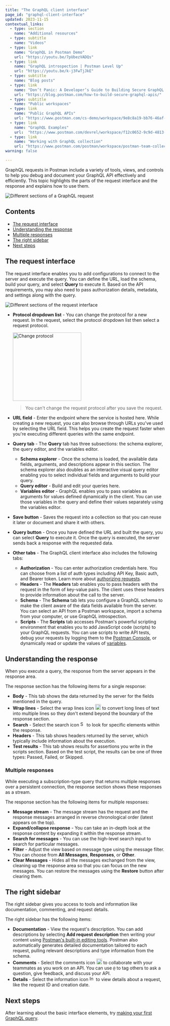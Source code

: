 ```yaml
---
title: "The GraphQL client interface"
page_id: "graphql-client-interface"
updated: 2023-11-15
contextual_links:
  - type: section
    name: "Additional resources"
  - type: subtitle
    name: "Videos"
  - type: link
    name: "GraphQL in Postman Demo"
    url: "https://youtu.be/7pUbezVADQs"
  - type: link
    name: "GraphQL introspection | Postman Level Up"
    url: "https://youtu.be/k-j3FwTjJkE"
  - type: subtitle
    name: "Blog posts"
  - type: link
    name: "Don’t Panic: A Developer’s Guide to Building Secure GraphQL APIs"
    url: "https://blog.postman.com/how-to-build-secure-graphql-apis/"
  - type: subtitle
    name: "Public workspaces"
  - type: link
    name: "Public GraphQL APIs"
    url: "https://www.postman.com/cs-demo/workspace/9e8c8a19-bb76-46af-9e8d-5747bf8fcce5"
  - type: link
    name: "GraphQL Examples"
    url:  "https://www.postman.com/devrel/workspace/f12c0652-9c9d-4813-968b-c8ed0b3f0022"
  - type: link
    name: "Working with GraphQL collection"
    url: "https://www.postman.com/postman/workspace/postman-team-collections/collection/1559645-c0dd3eb3-5258-4ddd-a6e4-2780c5212e33?ctx=documentation"
warning: false

---
```


GraphQL requests in Postman include a variety of tools, views, and controls to help you debug and document your GraphQL API effectively and efficiently. This topic highlights the parts of the request interface and the response and explains how to use them.

![Different sections of a GraphQL request](https://assets.postman.com/postman-docs/v10/graphql-request-full-view-v10-4.jpg)

## Contents

* [The request interface](#the-request-interface)
* [Understanding the response](#understanding-the-response)
* [Multiple responses](#multiple-responses)
* [The right sidebar](#the-right-sidebar)
* [Next steps](#next-steps)

## The request interface

The request interface enables you to add configurations to connect to the server and execute the query. You can define the URL, load the schema, build your query, and select **Query** to execute it. Based on the API requirements, you may also need to pass authorization details, metadata, and settings along with the query.

<img src="https://assets.postman.com/postman-docs/v10/graphql-request-section-v10-20-5.jpg" alt="Different sections of the request interface">

* **Protocol dropdown list** - You can change the protocol for a new request. In the request, select the protocol dropdown list then select a request protocol.

    <img src="https://assets.postman.com/postman-docs/v10/change-protocol-v10-20.jpg" alt="Change protocol" width="216"/>

    > You can't change the request protocol after you save the request.

* **URL field** - Enter the endpoint where the service is hosted here. While creating a new request, you can also browse through URLs you've used by selecting the URL field. This helps you create the request faster when you're executing different queries with the same endpoint.
* **Query tab** - The **Query** tab has three subsections: the schema explorer, the query editor, and the variables editor.
    * **Schema explorer** - Once the schema is loaded, the available data fields, arguments, and descriptions appear in this section. The schema explorer also doubles as an interactive visual query editor enabling you to select individual fields and arguments to build your query.
    * **Query editor** - Build and edit your queries here.
    * **Variables editor** - GraphQL enables you to pass variables as arguments for values defined dynamically in the client. You can use those variables in the query and define their values separately using the variables editor.
* **Save button** - Saves the request into a collection so that you can reuse it later or document and share it with others.
* **Query button** - Once you have defined the URL and built the query, you can select **Query** to execute it. Once the query is executed, the server sends back a response with the requested data.
* **Other tabs** - The GraphQL client interface also includes the following tabs:
    * **Authorization** - You can enter authorization credentials here. You can choose from a list of auth types including API Key, Basic auth, and Bearer token. Learn more about [authorizing requests](/docs/sending-requests/authorization/authorization).
    * **Headers** - The **Headers** tab enables you to pass headers with the request in the form of key-value pairs. The client uses these headers to provide information about the call to the server.
    * **Schema** - The **Schema** tab lets you configure a GraphQL schema to make the client aware of the data fields available from the server. You can select an API from a Postman workspace, import a schema from your computer, or use GraphQL introspection.
    * **Scripts** - The **Scripts** tab accesses Postman's powerful scripting environment that enables you to add JavaScript code (scripts) to your GraphQL requests. You can use scripts to write API tests, debug your requests by logging them to the [Postman Console](https://learning.postman.com/docs/sending-requests/troubleshooting-api-requests/), or dynamically read or update the values of [variables](https://learning.postman.com/docs/sending-requests/variables/).

## Understanding the response

When you execute a query, the response from the server appears in the response area.

The response section has the following items for a single response:

* **Body** - This tab shows the data returned by the server for the fields mentioned in the query.
* **Wrap lines** - Select the wrap lines icon <img alt="Search icon" src="https://assets.postman.com/postman-docs/icons/wrap-lines-icon-v10-20.jpg#icon" width="18px"> to convert long lines of text into multiple lines so they don't extend beyond the boundary of the response section.
* **Search** - Select the search icon <img alt="Search icon" src="https://assets.postman.com/postman-docs/icon-search-v9.jpg#icon" width="16px"> to look for specific elements within the response.
* **Headers** - This tab shows headers returned by the server, which typically include information about the execution.
* **Test results** - This tab shows results for assertions you write in the scripts section. Based on the test script, the results can be one of three types: Passed, Failed, or Skipped.

### Multiple responses

While executing a subscription-type query that returns multiple responses over a persistent connection, the response section shows these responses as a stream.

The response section has the following items for multiple responses:

* **Message stream** - The message stream has the request and the response messages arranged in reverse chronological order (latest appears on the top).
* **Expand/collapse response** - You can take an in-depth look at the response content by expanding it within the response stream.
* **Search for messages** - You can use the high-level search input to search for particular messages.
* **Filter** - Adjust the view based on message type using the message filter. You can choose from **All Messages**, **Responses**, or **Other**.
* **Clear Messages** - Hides all the messages exchanged from the view, cleaning up the response area so that you can focus on the new messages. You can restore the messages using the **Restore** button after clearing them.

## The right sidebar

The right sidebar gives you access to tools and information like documentation, commenting, and request details.

The right sidebar has the following items:

* **Documentation** - View the request's description. You can add descriptions by selecting **Add request description** then writing your content using [Postman's built-in editing tools](/docs/publishing-your-api/authoring-your-documentation/#writing-descriptions-in-the-postman-editor/). Postman also automatically generates detailed documentation tailored to each request, pulling relevant descriptions and type information from the schema.
* **Comments** - Select the comments icon	<img alt="Comments icon" src="https://assets.postman.com/postman-docs/icon-comments-v9.jpg#icon" width="18px"> to collaborate with your teammates as you work on an API. You can use `@` to tag others to ask a question, give feedback, and discuss your API.
* **Details** - Select the information icon <img alt="Information icon" src="https://assets.postman.com/postman-docs/icon-information-v9-5.jpg#icon" width="16px"> to view details about a request, like the request ID and creation date.

## Next steps

After learning about the basic interface elements, try [making your first GraphQL query](/docs/sending-requests/graphql/graphql-client-first-request/).
